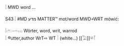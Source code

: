 𓌃 MWD word …  

S43 𓌃 #MD מדע MATTER™ mot/word MWD￫WRT mówić:  

𓌃𓂧𓏛𓏥 Wörter, word, writ, warrod  
𓌃 ®utter,author WrT⇨ WT 𓌉 (white…) [[𓅐]]𓋬𓋾  